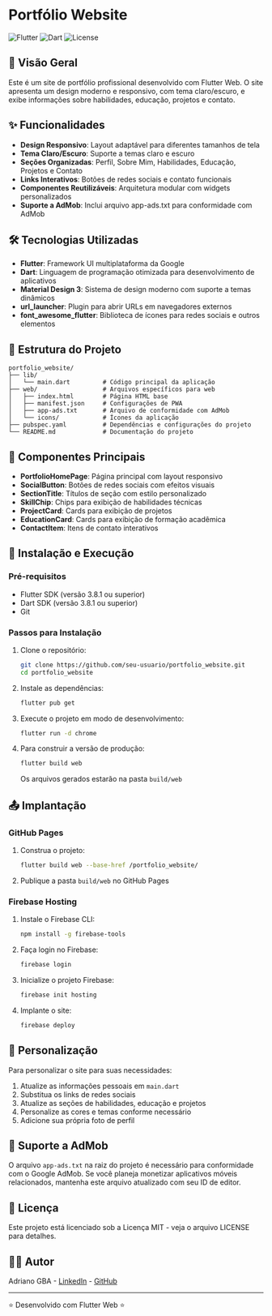# Portfólio Website

![Flutter](https://img.shields.io/badge/Flutter-3.8.1-blue.svg)
![Dart](https://img.shields.io/badge/Dart-3.8.1-blue.svg)
![License](https://img.shields.io/badge/License-MIT-green.svg)

## 📱 Visão Geral

Este é um site de portfólio profissional desenvolvido com Flutter Web. O site apresenta um design moderno e responsivo, com tema claro/escuro, e exibe informações sobre habilidades, educação, projetos e contato.

## ✨ Funcionalidades

- **Design Responsivo**: Layout adaptável para diferentes tamanhos de tela
- **Tema Claro/Escuro**: Suporte a temas claro e escuro
- **Seções Organizadas**: Perfil, Sobre Mim, Habilidades, Educação, Projetos e Contato
- **Links Interativos**: Botões de redes sociais e contato funcionais
- **Componentes Reutilizáveis**: Arquitetura modular com widgets personalizados
- **Suporte a AdMob**: Inclui arquivo app-ads.txt para conformidade com AdMob

## 🛠️ Tecnologias Utilizadas

- **Flutter**: Framework UI multiplataforma da Google
- **Dart**: Linguagem de programação otimizada para desenvolvimento de aplicativos
- **Material Design 3**: Sistema de design moderno com suporte a temas dinâmicos
- **url_launcher**: Plugin para abrir URLs em navegadores externos
- **font_awesome_flutter**: Biblioteca de ícones para redes sociais e outros elementos

## 📂 Estrutura do Projeto

```
portfolio_website/
├── lib/
│   └── main.dart         # Código principal da aplicação
├── web/                  # Arquivos específicos para web
│   ├── index.html        # Página HTML base
│   ├── manifest.json     # Configurações de PWA
│   ├── app-ads.txt       # Arquivo de conformidade com AdMob
│   └── icons/            # Ícones da aplicação
├── pubspec.yaml          # Dependências e configurações do projeto
└── README.md             # Documentação do projeto
```

## 🚀 Componentes Principais

- **PortfolioHomePage**: Página principal com layout responsivo
- **SocialButton**: Botões de redes sociais com efeitos visuais
- **SectionTitle**: Títulos de seção com estilo personalizado
- **SkillChip**: Chips para exibição de habilidades técnicas
- **ProjectCard**: Cards para exibição de projetos
- **EducationCard**: Cards para exibição de formação acadêmica
- **ContactItem**: Itens de contato interativos

## 🔧 Instalação e Execução

### Pré-requisitos

- Flutter SDK (versão 3.8.1 ou superior)
- Dart SDK (versão 3.8.1 ou superior)
- Git

### Passos para Instalação

1. Clone o repositório:
   ```bash
   git clone https://github.com/seu-usuario/portfolio_website.git
   cd portfolio_website
   ```

2. Instale as dependências:
   ```bash
   flutter pub get
   ```

3. Execute o projeto em modo de desenvolvimento:
   ```bash
   flutter run -d chrome
   ```

4. Para construir a versão de produção:
   ```bash
   flutter build web
   ```
   Os arquivos gerados estarão na pasta `build/web`

## 📤 Implantação

### GitHub Pages

1. Construa o projeto:
   ```bash
   flutter build web --base-href /portfolio_website/
   ```

2. Publique a pasta `build/web` no GitHub Pages

### Firebase Hosting

1. Instale o Firebase CLI:
   ```bash
   npm install -g firebase-tools
   ```

2. Faça login no Firebase:
   ```bash
   firebase login
   ```

3. Inicialize o projeto Firebase:
   ```bash
   firebase init hosting
   ```

4. Implante o site:
   ```bash
   firebase deploy
   ```

## 📝 Personalização

Para personalizar o site para suas necessidades:

1. Atualize as informações pessoais em `main.dart`
2. Substitua os links de redes sociais
3. Atualize as seções de habilidades, educação e projetos
4. Personalize as cores e temas conforme necessário
5. Adicione sua própria foto de perfil

## 📱 Suporte a AdMob

O arquivo `app-ads.txt` na raiz do projeto é necessário para conformidade com o Google AdMob. Se você planeja monetizar aplicativos móveis relacionados, mantenha este arquivo atualizado com seu ID de editor.

## 📄 Licença

Este projeto está licenciado sob a Licença MIT - veja o arquivo LICENSE para detalhes.

## 👨‍💻 Autor

Adriano GBA - [LinkedIn](https://www.linkedin.com/in/adrianogba/) - [GitHub](https://github.com/adrianogba)

---

⭐️ Desenvolvido com Flutter Web ⭐️